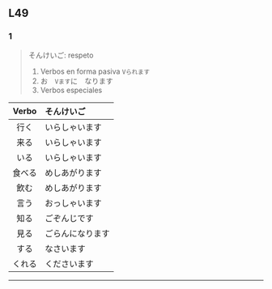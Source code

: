 L49
---


### 1

> そんけいご: respeto <br />
> 1. Verbos en forma pasiva ```Vられます``` <br />
> 2. お　```Vます```に　なります <br />
> 3. Verbos especiales <br />

| Verbo 	| そんけいご 			|
|:-----:	|:------------	|
| 行く  		| いらしゃいます	|
| 来る 		| いらしゃいます	|
| いる 		| いらしゃいます	|
| 食べる		| めしあがります	|
| 飲む  		| めしあがります	|
| 言う  		| おっしゃいます	|
| 知る 		| ごぞんじです		|
| 見る   	| ごらんになります	|
| する   	| なさいます			|
| くれる 	| くださいます		|

***

